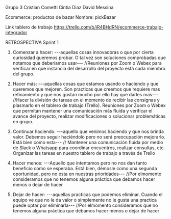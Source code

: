 Grupo 3
Cristian Cometti
Cintia Diaz
David Messina

Ecommerce: productos de bazar
Nombre: pickBazar

Link tablero de trabajo
https://trello.com/b/iR4BHdRN/ecommerce-trabajo-integrador

RETROSPECTIVA Sprint 1

1. Comenzar a hacer:
---aquellas cosas innovadoras o que por cierta curiosidad queremos probar. O tal vez son soluciones comprobadas que notamos que deberíamos usar---
//Reuniones por Zoom o Webex para verificar en que instancia del desarrollo del proyecto está cada miembro del grupo. 

2. Hacer más:
---aquellas cosas que estamos usando o haciendo y que queremos que mejoren. Son practicas que creemos que requiere mas refinamiento y que nos gustan mucho por ello hay que darles mas---
//Hacer la división de tareas en el momento de recibir las consignas y plasmarlo en el tablero de trabajo (Trello).
Reuniones por Zoom o Webex que permitan mantener una comunicación más fluida y verificar el avance del proyecto, realizar modificaciones o solucionar problemáticas en grupo. 

3. Continuar haciendo:
---aquello que venimos haciendo y que nos brinda valor. Debemos seguir haciéndolo pero no será preocupación mejorarlo. Está bien como esta---
// Mantener una comunicación fluida por medio de Slack o Whatsapp para coordinar encuentros, realizar consultas, etc.
Organizar las tareas en nuestro tablero de trabajo a través de Trello  

4. Hacer menos:
---Aquello que intentamos pero no nos dan tanto beneficio como se esperaba. Está bien, démosle como una segunda oportunidad, pero no esta en nuestras prioridades---
//Por elmomento consideramos que no tenemos alguna práctica que debamos hacer menos o dejar de hacer

5. Dejar de hacer:
---aquellas practicas que podemos eliminar. Cuando el equipo ve que no le da valor o simplemente no le gusta una practica puede optar por eliminarla---
//Por elmomento consideramos que no tenemos alguna práctica que debamos hacer menos o dejar de hacer